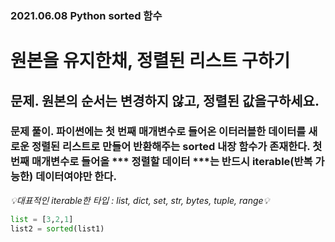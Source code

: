 ### 2021.06.08 Python sorted 함수

# 원본을 유지한채, 정렬된 리스트 구하기

## 문제. 원본의 순서는 변경하지 않고, 정렬된 값을구하세요.

### 문제 풀이. 파이썬에는 첫 번째 매개변수로 들어온 이터러블한 데이터를 새로운 정렬된 리스트로 만들어 반환해주는 sorted 내장 함수가 존재한다. 첫 번째 매개변수로 들어올 *** 정렬할 데이터 ***는 반드시 iterable(반복 가능한) 데이터여야만 한다. 

_💡대표적인 iterable한 타입 : list, dict, set, str, bytes, tuple, range💡_

```py
list = [3,2,1]
list2 = sorted(list1)
```


